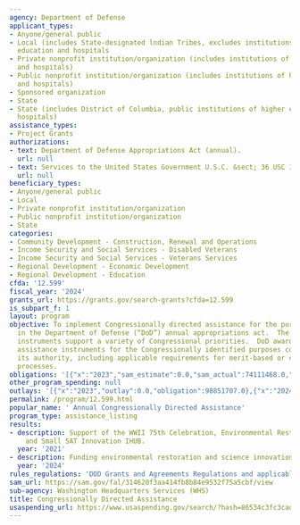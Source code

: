 ```yaml
---
agency: Department of Defense
applicant_types:
- Anyone/general public
- Local (includes State-designated lndian Tribes, excludes institutions of higher
  education and hospitals
- Private nonprofit institution/organization (includes institutions of higher education
  and hospitals)
- Public nonprofit institution/organization (includes institutions of higher education
  and hospitals)
- Sponsored organization
- State
- State (includes District of Columbia, public institutions of higher education and
  hospitals)
assistance_types:
- Project Grants
authorizations:
- text: Department of Defense Appropriations Act (annual).
  url: null
- text: Services to the United States Government U.S.C. &sect; 36 USC 150303.
  url: null
beneficiary_types:
- Anyone/general public
- Local
- Private nonprofit institution/organization
- Public nonprofit institution/organization
- State
categories:
- Community Development - Construction, Renewal and Operations
- Income Security and Social Services - Disabled Veterans
- Income Security and Social Services - Veterans Services
- Regional Development - Economic Development
- Regional Development - Education
cfda: '12.599'
fiscal_year: '2024'
grants_url: https://grants.gov/search-grants?cfda=12.599
is_subpart_f: 1
layout: program
objective: To implement Congressionally directed assistance for the purposes identified
  in the Department of Defense (“DoD”) annual appropriations act.  The resulting assistance
  instruments support a variety of Congressional priorities.  DoD awards the appropriate
  assistance instruments for the Congressionally identified purposes consistent with
  its authority, including applicable requirements for merit-based or competitive
  processes.
obligations: '[{"x":"2023","sam_estimate":0.0,"sam_actual":74111468.0,"usa_spending_actual":50885546.67},{"x":"2024","sam_estimate":0.0,"sam_actual":70952933.0,"usa_spending_actual":123253905.94},{"x":"2025","sam_estimate":0.0,"sam_actual":75000000.0,"usa_spending_actual":0.0}]'
other_program_spending: null
outlays: '[{"x":"2023","outlay":0.0,"obligation":98851707.0},{"x":"2024","outlay":0.0,"obligation":69915000.0},{"x":"2025","outlay":0.0,"obligation":0.0}]'
permalink: /program/12.599.html
popular_name: ' Annual Congressionally Directed Assistance'
program_type: assistance_listing
results:
- description: Support of the WWII 75th Celebration, Environmental Restoration Program,
    and Small SAT Innovation IHUB.
  year: '2021'
- description: Funding environmental restoration and science innovation hubs.
  year: '2024'
rules_regulations: 'DOD Grants and Agreements Regulations and applicable OMB Circulars. '
sam_url: https://sam.gov/fal/314620f3aa414fb8b84e9532f75a5cbf/view
sub-agency: Washington Headquarters Services (WHS)
title: Congressionally Directed Assistance
usaspending_url: https://www.usaspending.gov/search/?hash=86534c3fc3cad73d269c166f5fccbf17
---
```

